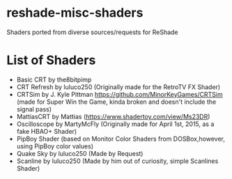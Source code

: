 # reshade-misc-shaders
Shaders ported from diverse sources/requests for ReShade

# List of Shaders

- Basic CRT by the8bitpimp
- CRT Refresh by luluco250 (Originally made for the RetroTV FX Shader)
- CRTSim by J. Kyle Pittman https://github.com/MinorKeyGames/CRTSim (made for Super Win the Game, kinda broken and doesn't include the signal pass)
- MattiasCRT by Mattias (https://www.shadertoy.com/view/Ms23DR)
- Oscilloscope by MartyMcFly (Originally made for April 1st, 2015, as a fake HBAO+ Shader)
- PipBoy Shader (based on Monitor Color Shaders from DOSBox,however, using PipBoy color values)
- Quake Sky by luluco250 (Made by Request)
- Scanline by luluco250 (Made by him out of curiosity, simple Scanlines Shader)
